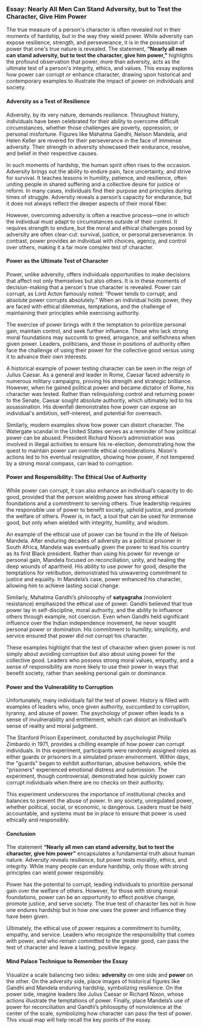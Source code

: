 ### **Essay: Nearly All Men Can Stand Adversity, but to Test the Character, Give Him Power**

The true measure of a person's character is often revealed not in their moments of hardship, but in the way they wield power. While adversity can expose resilience, strength, and perseverance, it is in the possession of power that one's true nature is revealed. The statement, **“Nearly all men can stand adversity, but to test the character, give him power,”** highlights the profound observation that power, more than adversity, acts as the ultimate test of a person's integrity, ethics, and values. This essay explores how power can corrupt or enhance character, drawing upon historical and contemporary examples to illustrate the impact of power on individuals and society.

#### **Adversity as a Test of Resilience**

Adversity, by its very nature, demands resilience. Throughout history, individuals have been celebrated for their ability to overcome difficult circumstances, whether those challenges are poverty, oppression, or personal misfortune. Figures like Mahatma Gandhi, Nelson Mandela, and Helen Keller are revered for their perseverance in the face of immense adversity. Their strength in adversity showcased their endurance, resolve, and belief in their respective causes.

In such moments of hardship, the human spirit often rises to the occasion. Adversity brings out the ability to endure pain, face uncertainty, and strive for survival. It teaches lessons in humility, patience, and resilience, often uniting people in shared suffering and a collective desire for justice or reform. In many cases, individuals find their purpose and principles during times of struggle. Adversity reveals a person’s capacity for endurance, but it does not always reflect the deeper aspects of their moral fiber.

However, overcoming adversity is often a reactive process—one in which the individual must adapt to circumstances outside of their control. It requires strength to endure, but the moral and ethical challenges posed by adversity are often clear-cut: survival, justice, or personal perseverance. In contrast, power provides an individual with choices, agency, and control over others, making it a far more complex test of character.

#### **Power as the Ultimate Test of Character**

Power, unlike adversity, offers individuals opportunities to make decisions that affect not only themselves but also others. It is in these moments of decision-making that a person's true character is revealed. Power can corrupt, as Lord Acton famously noted: “Power tends to corrupt, and absolute power corrupts absolutely.” When an individual holds power, they are faced with ethical dilemmas, temptations, and the challenge of maintaining their principles while exercising authority.

The exercise of power brings with it the temptation to prioritize personal gain, maintain control, and seek further influence. Those who lack strong moral foundations may succumb to greed, arrogance, and selfishness when given power. Leaders, politicians, and those in positions of authority often face the challenge of using their power for the collective good versus using it to advance their own interests.

A historical example of power testing character can be seen in the reign of Julius Caesar. As a general and leader in Rome, Caesar faced adversity in numerous military campaigns, proving his strength and strategic brilliance. However, when he gained political power and became dictator of Rome, his character was tested. Rather than relinquishing control and returning power to the Senate, Caesar sought absolute authority, which ultimately led to his assassination. His downfall demonstrates how power can expose an individual's ambition, self-interest, and potential for overreach.

Similarly, modern examples show how power can distort character. The Watergate scandal in the United States serves as a reminder of how political power can be abused. President Richard Nixon’s administration was involved in illegal activities to ensure his re-election, demonstrating how the quest to maintain power can override ethical considerations. Nixon's actions led to his eventual resignation, showing how power, if not tempered by a strong moral compass, can lead to corruption.

#### **Power and Responsibility: The Ethical Use of Authority**

While power can corrupt, it can also enhance an individual’s capacity to do good, provided that the person wielding power has strong ethical foundations and a commitment to serving others. True leadership requires the responsible use of power to benefit society, uphold justice, and promote the welfare of others. Power is, in fact, a tool that can be used for immense good, but only when wielded with integrity, humility, and wisdom.

An example of the ethical use of power can be found in the life of Nelson Mandela. After enduring decades of adversity as a political prisoner in South Africa, Mandela was eventually given the power to lead his country as its first Black president. Rather than using his power for revenge or personal gain, Mandela focused on reconciliation, unity, and healing the deep wounds of apartheid. His ability to use power for good, despite the temptations for retribution, demonstrated his unwavering commitment to justice and equality. In Mandela’s case, power enhanced his character, allowing him to achieve lasting social change.

Similarly, Mahatma Gandhi’s philosophy of **satyagraha** (nonviolent resistance) emphasized the ethical use of power. Gandhi believed that true power lay in self-discipline, moral authority, and the ability to influence others through example, not coercion. Even when Gandhi held significant influence over the Indian independence movement, he never sought personal power or domination. His commitment to humility, simplicity, and service ensured that power did not corrupt his character.

These examples highlight that the test of character when given power is not simply about avoiding corruption but also about using power for the collective good. Leaders who possess strong moral values, empathy, and a sense of responsibility are more likely to use their power in ways that benefit society, rather than seeking personal gain or dominance.

#### **Power and the Vulnerability to Corruption**

Unfortunately, many individuals fail the test of power. History is filled with examples of leaders who, once given authority, succumbed to corruption, tyranny, and abuse of power. The psychology of power often leads to a sense of invulnerability and entitlement, which can distort an individual’s sense of reality and moral judgment.

The Stanford Prison Experiment, conducted by psychologist Philip Zimbardo in 1971, provides a chilling example of how power can corrupt individuals. In this experiment, participants were randomly assigned roles as either guards or prisoners in a simulated prison environment. Within days, the "guards" began to exhibit authoritarian, abusive behaviors, while the "prisoners" experienced emotional distress and submission. The experiment, though controversial, demonstrated how quickly power can corrupt individuals when there are no checks on their authority.

This experiment underscores the importance of institutional checks and balances to prevent the abuse of power. In any society, unregulated power, whether political, social, or economic, is dangerous. Leaders must be held accountable, and systems must be in place to ensure that power is used ethically and responsibly.

#### **Conclusion**

The statement **“Nearly all men can stand adversity, but to test the character, give him power”** encapsulates a fundamental truth about human nature. Adversity reveals resilience, but power tests morality, ethics, and integrity. While many people can endure hardship, only those with strong principles can wield power responsibly.

Power has the potential to corrupt, leading individuals to prioritize personal gain over the welfare of others. However, for those with strong moral foundations, power can be an opportunity to effect positive change, promote justice, and serve society. The true test of character lies not in how one endures hardship but in how one uses the power and influence they have been given.

Ultimately, the ethical use of power requires a commitment to humility, empathy, and service. Leaders who recognize the responsibility that comes with power, and who remain committed to the greater good, can pass the test of character and leave a lasting, positive legacy.

#### **Mind Palace Technique to Remember the Essay**

Visualize a scale balancing two sides: **adversity** on one side and **power** on the other. On the adversity side, place images of historical figures like Gandhi and Mandela enduring hardship, symbolizing resilience. On the power side, imagine leaders like Julius Caesar or Richard Nixon, whose actions illustrate the temptations of power. Finally, place Mandela’s use of power for reconciliation and Gandhi’s philosophy of nonviolence at the center of the scale, symbolizing how character can pass the test of power. This visual map will help recall the key points of the essay.